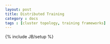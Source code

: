 ```yaml
---
layout: post
title: Distributed Training
category : docs
tags : [cluster topology, training frameworks]
---
```

{% include JB/setup %}

